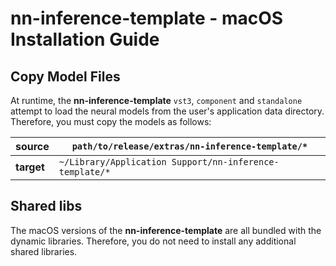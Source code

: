 # nn-inference-template - macOS Installation Guide

## Copy Model Files

At runtime, the **nn-inference-template** ```vst3```, ```component``` and ```standalone``` attempt to load the neural models from the user's application data directory. Therefore, you must copy the models as follows:

| **source** | ```path/to/release/extras/nn-inference-template/*```        |
|------------|-------------------------------------------------------------|
| **target** | ```~/Library/Application Support/nn-inference-template/*``` |

## Shared libs

The macOS versions of the **nn-inference-template** are all bundled with the dynamic libraries. Therefore, you do not need to install any additional shared libraries.
